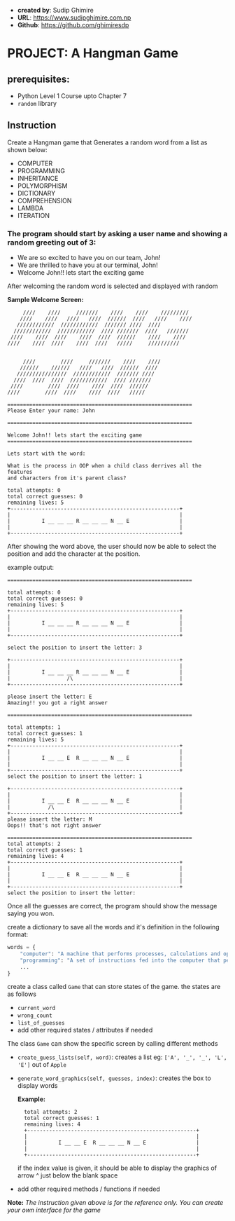 - **created by**: Sudip Ghimire
- **URL**: https://www.sudipghimire.com.np
- **Github**: https://github.com/ghimiresdp
# PROJECT: A Hangman Game

## prerequisites:
- Python Level 1 Course upto Chapter 7
- `random` library

## Instruction

Create a Hangman game that Generates a random word from a list as shown below:

- COMPUTER
- PROGRAMMING
- INHERITANCE
- POLYMORPHISM
- DICTIONARY
- COMPREHENSION
- LAMBDA
- ITERATION

### The program should start by asking a user name and showing a random greeting out of 3:

- We are so excited to have you on our team, John!
- We are thrilled to have you at our terminal, John!
- Welcome John!! lets start the exciting game


After welcoming the random word is selected and displayed with random

**Sample Welcome Screen:**
```
     ////    ////     ///////    ////    ////    /////////
    ////    ////   ////   ////  //////  ////   ////    ////
   ////////////  ////////////  /////// ////  ////
  ////////////  ////////////  //// ///////  ////   ///////
 ////    ////  ////    ////  ////  //////    ////    ////
////    ////  ////    ////  ////   /////     //////////


     ////        ////     ///////    ////    ////
    //////    //////   ////   ////  //////  ////
   ////////////////  ////////////  /////// ////
  ////  ////  ////  ////////////  //// ///////
 ////        ////  ////    ////  ////  //////
////        ////  ////    ////  ////   /////

===========================================================
Please Enter your name: John

===========================================================

Welcome John!! lets start the exciting game
===========================================================

Lets start with the word:

What is the process in OOP when a child class derrives all the features
and characters from it's parent class?

total attempts: 0
total correct guesses: 0
remaining lives: 5
+------------------------------------------------------+
|                                                      |
|          I __ __ __ R __ __ __ N __ E                |
|                                                      |
+------------------------------------------------------+

```

After showing the word above, the user should now be able to select the position and add the character at the position.

example output:

```
===========================================================

total attempts: 0
total correct guesses: 0
remaining lives: 5
+------------------------------------------------------+
|                                                      |
|          I __ __ __ R __ __ __ N __ E                |
|                                                      |
+------------------------------------------------------+

select the position to insert the letter: 3

+------------------------------------------------------+
|                                                      |
|          I __ __ __ R __ __ __ N __ E                |
|                  /\                                  |
+------------------------------------------------------+

please insert the letter: E
Amazing!! you got a right answer

===========================================================

total attempts: 1
total correct guesses: 1
remaining lives: 5
+------------------------------------------------------+
|                                                      |
|          I __ __ E  R __ __ __ N __ E                |
|                                                      |
+------------------------------------------------------+
select the position to insert the letter: 1

+------------------------------------------------------+
|                                                      |
|          I __ __ E  R __ __ __ N __ E                |
|            /\                                        |
+------------------------------------------------------+
please insert the letter: M
Oops!! that's not right answer

===========================================================
total attempts: 2
total correct guesses: 1
remaining lives: 4
+------------------------------------------------------+
|                                                      |
|          I __ __ E  R __ __ __ N __ E                |
|                                                      |
+------------------------------------------------------+
select the position to insert the letter:
```

Once all the guesses are correct, the program should show the message saying you won.


create a dictionary to save all the words and it's definition in the following format:

```python
words = {
    "computer": "A machine that performs processes, calculations and operations based on instructions provided",
    "programming": "A set of instructions fed into the computer that performs particular computation",
    ...
}
```

create a class called `Game` that can store states of the game.
the states are as follows
- `current_word`
- `wrong_count`
- `list_of_guesses`
- add other required states / attributes if needed

The class `Game` can show the specific screen by calling different methods
- `create_guess_lists(self, word)`: creates a list eg: `['A', '_', '_', 'L', 'E']` out of `Apple`
- `generate_word_graphics(self, guesses, index)`: creates the box to display words

  **Example:**
  ```
    total attempts: 2
    total correct guesses: 1
    remaining lives: 4
    +------------------------------------------------------+
    |                                                      |
    |          I __ __ E  R __ __ __ N __ E                |
    |                                                      |
    +------------------------------------------------------+
  ```
    if the index value is given, it should be able to display the graphics of arrow ^ just below the blank space
- add other required methods / functions if needed


**Note:** *The instruction given above is for the reference only. You can create your own interface for the game*
